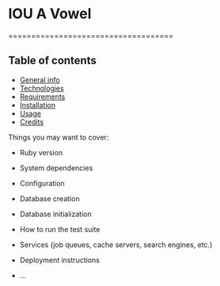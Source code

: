 # IOU A Vowel
====================================

## Table of contents
* [General info](#general-info)
* [Technologies](#technologies)
* [Requirements](#requirements)
* [Installation](#installation)
* [Usage](#usage)
* [Credits](#credits) 


Things you may want to cover:

* Ruby version

* System dependencies

* Configuration

* Database creation

* Database initialization

* How to run the test suite

* Services (job queues, cache servers, search engines, etc.)

* Deployment instructions

* ...
